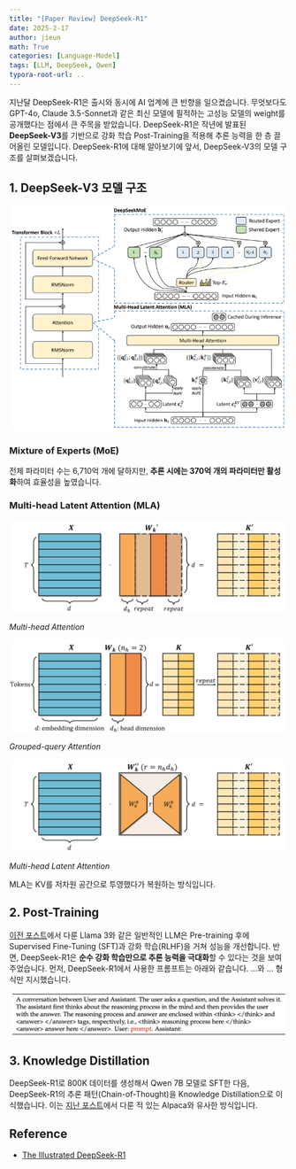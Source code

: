 ```yaml
---
title: "[Paper Review] DeepSeek-R1"
date: 2025-2-17
author: jieun
math: True
categories: [Language-Model]
tags: [LLM, DeepSeek, Qwen]
typora-root-url: ..
---
```


지난달 DeepSeek-R1은 출시와 동시에 AI 업계에 큰 반향을 일으켰습니다. 무엇보다도 GPT-4o, Claude 3.5-Sonnet과 같은 최신 모델에 필적하는 고성능 모델의 weight를 공개했다는 점에서 큰 주목을 받았습니다. DeepSeek-R1은 작년에 발표된 **DeepSeek-V3**를 기반으로 강화 학습 Post-Training을 적용해 추론 능력을 한 층 끌어올린 모델입니다. DeepSeek-R1에 대해 알아보기에 앞서, DeepSeek-V3의 모델 구조를 살펴보겠습니다.

## 1. DeepSeek-V3 모델 구조

![](/assets/img/llm/deepseek.png)

### Mixture of Experts (MoE)

전체 파라미터 수는 6,710억 개에 달하지만, **추론 시에는 370억 개의 파라미터만 활성화**하여 효율성을 높였습니다.

### Multi-head Latent Attention (MLA)

![](/assets/img/llm/mha.png)

_Multi-head Attention_

![](/assets/img/llm/gqa_.png)

_Grouped-query Attention_

![](/assets/img/llm/mla.png)

_Multi-head Latent Attention_

MLA는 KV를 저차원 공간으로 투영했다가 복원하는 방식입니다.

## 2. Post-Training

[이전 포스트](https://jieun121070.github.io/posts/LLaMA3/)에서 다룬 Llama 3와 같은 일반적인 LLM은 Pre-training 후에 Supervised Fine-Tuning (SFT)과 강화 학습(RLHF)을 거쳐 성능을 개선합니다. 반면, DeepSeek-R1은 **순수 강화 학습만으로 추론 능력을 극대화**할 수 있다는 것을 보여주었습니다. 먼저, DeepSeek-R1에서 사용한 프롬프트는 아래와 같습니다. <think>...</think>와 <answer>...</answer> 형식만 지시했습니다.

![](/assets/img/llm/deepseek_r1_prompt.png)

## 3. Knowledge Distillation

DeepSeek-R1로 800K 데이터를 생성해서 Qwen 7B 모델로 SFT한 다음, DeepSeek-R1의 추론 패턴(Chain-of-Thought)을 Knowledge Distillation으로 이식했습니다. 이는 [지난 포스트](https://jieun121070.github.io/posts/Alpaca/)에서 다룬 적 있는 Alpaca와 유사한 방식입니다.

## Reference

- [The Illustrated DeepSeek-R1](https://newsletter.languagemodels.co/p/the-illustrated-deepseek-r1)